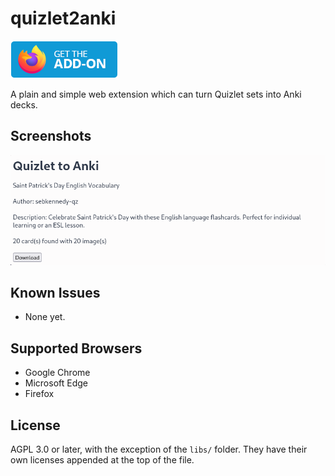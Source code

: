 # quizlet2anki

<a href="https://addons.mozilla.org/en-US/firefox/addon/quizlet-to-anki/"><img src="assets/get-the-addon.png"></a>

A plain and simple web extension which can turn Quizlet sets into Anki decks.

## Screenshots
![](assets/extension2.png)

## Known Issues
- None yet.

## Supported Browsers
- Google Chrome
- Microsoft Edge
- Firefox

## License

AGPL 3.0 or later, with the exception of the `libs/` folder. They have their own licenses appended at the top of the file.

